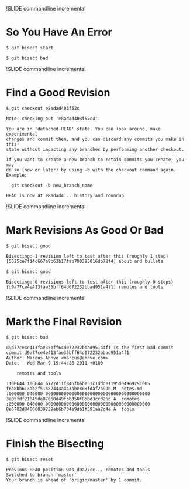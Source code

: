 !SLIDE commandline incremental
# So You Have An Error

    $ git bisect start

    $ git bisect bad

!SLIDE commandline incremental

# Find a Good Revision

    $ git checkout e8adad403f52c

    Note: checking out 'e8adad403f52c4'.

    You are in 'detached HEAD' state. You can look around, make experimental
    changes and commit them, and you can discard any commits you make in this
    state without impacting any branches by performing another checkout.

    If you want to create a new branch to retain commits you create, you may
    do so (now or later) by using -b with the checkout command again. Example:

      git checkout -b new_branch_name

    HEAD is now at e8adad4... history and roundup

!SLIDE commandline incremental

# Mark Revisions As Good Or Bad

    $ git bisect good

    Bisecting: 1 revision left to test after this (roughly 1 step)
    [5525ce7f14c667a9b63b17fab700395016db78f4] about and bullets

    $ git bisect good

    Bisecting: 0 revisions left to test after this (roughly 0 steps)
    [d9a77ce4e413fae35bff64d072232bbad951a4f1] remotes and tools
    
!SLIDE commandline incremental

# Mark the Final Revision

    $ git bisect bad

    d9a77ce4e413fae35bff64d072232bbad951a4f1 is the first bad commit
    commit d9a77ce4e413fae35bff64d072232bbad951a4f1
    Author: Marcus Ahnve <marcus@ahnve.com>
    Date:   Wed Mar 9 19:44:26 2011 +0100

        remotes and tools

    :100644 100644 b777d11f846fb6be51c1ddde1195d0496929c005 f6a8bb613ab2f51582444a443abe808fdaf2a90b M	notes.md
    :000000 040000 0000000000000000000000000000000000000000 3a05fdf21845da07668d49fbb350f856d3ccd25d A	remotes
    :000000 040000 0000000000000000000000000000000000000000 8e6702d84866839729eb6b734e9db1f591aa7c4e A	tools

!SLIDE commandline incremental

# Finish the Bisecting

    $ git bisect reset
    
    Previous HEAD position was d9a77ce... remotes and tools
    Switched to branch 'master'
    Your branch is ahead of 'origin/master' by 1 commit.




